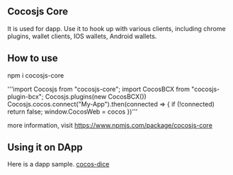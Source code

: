 ## Cocosjs Core

It is used for dapp.
Use it to hook up with various clients, including chrome plugins, wallet clients, IOS wallets, Android wallets.

## How to use

npm i cocosjs-core

 '''import Cocosjs from "cocosjs-core";
 import CocosBCX from "cocosjs-plugin-bcx";
 Cocosjs.plugins(new CocosBCX())
 Cocosjs.cocos.connect("My-App").then(connected => {
   if (!connected) return false;
   window.CocosWeb = cocos
 })'''

more information, visit https://www.npmjs.com/package/cocosjs-core

## Using it on DApp

Here is a dapp sample. [cocos-dice](https://github.com/Cocos-BCX/cocos-dice) 

